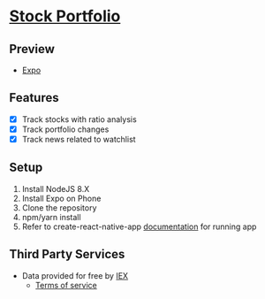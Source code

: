 # [Stock Portfolio](https://expo.io/@t73liu/portfolio)

## Preview

- [Expo](https://expo.io/@t73liu/portfolio)

## Features

- [x] Track stocks with ratio analysis
- [x] Track portfolio changes
- [x] Track news related to watchlist

## Setup

1.  Install NodeJS 8.X
2.  Install Expo on Phone
3.  Clone the repository
4.  npm/yarn install
5.  Refer to create-react-native-app [documentation](CRNA.md) for running app

## Third Party Services

- Data provided for free by [IEX](https://iextrading.com/developer/)
  - [Terms of service](https://iextrading.com/api-exhibit-a/)
